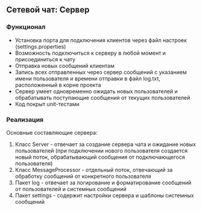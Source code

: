 ## Сетевой чат: Сервер

### Функционал
+ Установка порта для подключения клиентов через файл настроек (settings.properties) 
+ Возможность подключиться к серверу в любой момент и присоединиться к чату  
+ Отправка новых сообщений клиентам  
+ Запись всех отправленных через сервер сообщений с указанием имени пользователя и времени отправки в файл log.txt, расположенный в корне проекта
+ Сервер умеет одновременно ожидать новых пользователей и обрабатывать поступающие сообщения от текущих пользователей  
+ Код покрыт unit-тестами  

### Реализация
Основные составляющие сервера:  
1. Класс Server - отвечает за создание сервера чата и ожидание новых пользователей (при подключении нового пользователя создается новый поток, обрабатывающий сообщения от подключающегося пользователя)  
2. Класс MessageProcessor - отдельный поток, отвечающий за обработку сообщений от конкретного пользователя
3. Пакет log - отвечает за логирование и форматирование сообщений от пользователей и системных сообщений  
4. Пакет settings - содержит настройки сервера и шаблоны системных сообщений